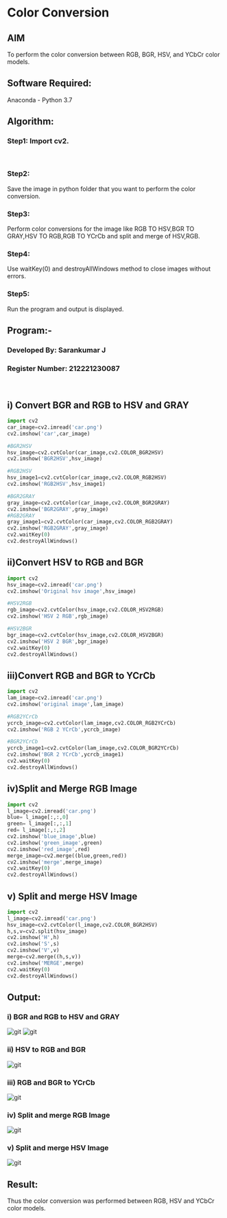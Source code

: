 # Color Conversion
## AIM
To perform the color conversion between RGB, BGR, HSV, and YCbCr color models.

## Software Required:
Anaconda - Python 3.7
## Algorithm:
### Step1: Import cv2.
<br>

### Step2: 

Save the image in python folder that you want to perform the color conversion.
<br>

### Step3: 

Perform color conversions for the image like RGB TO HSV,BGR TO GRAY,HSV TO RGB,RGB TO YCrCb and split and merge of HSV,RGB.
<br>

### Step4: 

Use waitKey(0) and destroyAllWindows method to close images without errors.
<br>

### Step5: 

Run the program and output is displayed.
<br>

## Program:-

### Developed By: Sarankumar J
### Register Number: 212221230087
<br>

## i) Convert BGR and RGB to HSV and GRAY
```python
import cv2
car_image=cv2.imread('car.png')
cv2.imshow('car',car_image)

#BGR2HSV
hsv_image=cv2.cvtColor(car_image,cv2.COLOR_BGR2HSV)
cv2.imshow('BGR2HSV',hsv_image)

#RGB2HSV
hsv_image1=cv2.cvtColor(car_image,cv2.COLOR_RGB2HSV)
cv2.imshow('RGB2HSV',hsv_image1)

#BGR2GRAY
gray_image=cv2.cvtColor(car_image,cv2.COLOR_BGR2GRAY)
cv2.imshow('BGR2GRAY',gray_image)
#RGB2GRAY
gray_image1=cv2.cvtColor(car_image,cv2.COLOR_RGB2GRAY)
cv2.imshow('RGB2GRAY',gray_image)
cv2.waitKey(0)
cv2.destroyAllWindows()
```
## ii)Convert HSV to RGB and BGR
```python
import cv2
hsv_image=cv2.imread('car.png')
cv2.imshow('Original hsv image',hsv_image)

#HSV2RGB
rgb_image=cv2.cvtColor(hsv_image,cv2.COLOR_HSV2RGB)
cv2.imshow('HSV 2 RGB',rgb_image)

#HSV2BGR
bgr_image=cv2.cvtColor(hsv_image,cv2.COLOR_HSV2BGR)
cv2.imshow('HSV 2 BGR',bgr_image)
cv2.waitKey(0)
cv2.destroyAllWindows()
```
## iii)Convert RGB and BGR to YCrCb
```python
import cv2
lam_image=cv2.imread('car.png')
cv2.imshow('original image',lam_image)

#RGB2YCrCb
ycrcb_image=cv2.cvtColor(lam_image,cv2.COLOR_RGB2YCrCb)
cv2.imshow('RGB 2 YCrCb',ycrcb_image)

#BGR2YCrCb
ycrcb_image1=cv2.cvtColor(lam_image,cv2.COLOR_BGR2YCrCb)
cv2.imshow('BGR 2 YCrCb',ycrcb_image1)
cv2.waitKey(0)
cv2.destroyAllWindows()
```
## iv)Split and Merge RGB Image
```python
import cv2
l_image=cv2.imread('car.png')
blue= l_image[:,:,0]
green= l_image[:,:,1]
red= l_image[:,:,2]
cv2.imshow('blue_image',blue)
cv2.imshow('green_image',green)
cv2.imshow('red_image',red)
merge_image=cv2.merge((blue,green,red))
cv2.imshow('merge',merge_image)
cv2.waitKey(0)
cv2.destroyAllWindows()
```
## v) Split and merge HSV Image
```python
import cv2
l_image=cv2.imread('car.png')
hsv_image=cv2.cvtColor(l_image,cv2.COLOR_BGR2HSV)
h,s,v=cv2.split(hsv_image)
cv2.imshow('H',h)
cv2.imshow('S',s)
cv2.imshow('V',v)
merge=cv2.merge((h,s,v))
cv2.imshow('MERGE',merge)
cv2.waitKey(0)
cv2.destroyAllWindows()
```
## Output:
### i) BGR and RGB to HSV and GRAY
![git](./original.png)
![git](./op1.png)
### ii) HSV to RGB and BGR
![git](./op2.png)
### iii) RGB and BGR to YCrCb
![git](./op3.png)
### iv) Split and merge RGB Image
![git](./op4.png)
### v) Split and merge HSV Image
![git](./op5.png)
## Result:
Thus the color conversion was performed between RGB, HSV and YCbCr color models.
